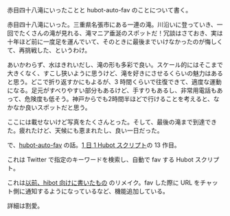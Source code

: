 赤目四十八滝にいったことと hubot-auto-fav のことについて書く。

赤目四十八滝にいった。三重県名張市にある一連の滝。川沿いに登っていき、一回でたくさんの滝が見れる、滝マニア垂涎のスポットだ！冗談はさておき、実は十年ほど前に一度足を運んでいて、そのときに最後までいけなかったのが悔しくて、再挑戦した、というわけ。

あいかわらず、水はきれいだし、滝の形も多彩で良い。スケール的にはそこまで大きくなく、すこし狭いように思うけど、滝を好きにさせるくらいの魅力はあると思う。どこで折り返すかにもよるが、3 時間くらいで往復できて、適度な運動になる。足元がすべりやすい部分もあるけど、手すりもあるし、非常用電話もあって、危険度も低そう。神戸からでも2時間半ほどで行けることを考えると、なかなか良いスポットだと思う。

ここには載せないけど写真をたくさんとった。そして、最後の滝まで到達できた。疲れたけど、天候にも恵まれたし、良い一日だった。

で、[hubot-auto-fav][gh:bouzuya/hubot-auto-fav] の話。[1 日 1 Hubot スクリプト][hubot-script-per-day]の 13 作目。

これは Twitter で指定のキーワードを検索し、自動で fav する Hubot スクリプト。

これは[以前、hibot 向けに書いたもの][2014-06-23] のリメイク。fav した際に URL をチャット側に通知するようになっているなど、機能追加している。

詳細は割愛。

[2014-06-23]: http://blog.bouzuya.net/2014/06/23/
[hubot-script-per-day]: http://blog.bouzuya.net/posts?tags=hubot-script-per-day
[gh:bouzuya/hubot-auto-fav]: https://github.com/bouzuya/hubot-auto-fav
